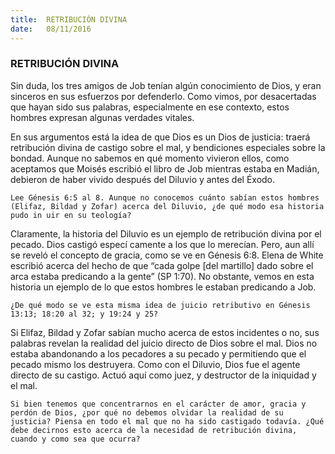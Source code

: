 ```yaml
---
title:  RETRIBUCIÓN DIVINA
date:   08/11/2016
---
```


### RETRIBUCIÓN DIVINA

Sin duda, los tres amigos de Job tenían algún conocimiento de Dios, y eran sinceros en sus esfuerzos por defenderlo. Como vimos, por desacertadas que hayan sido sus palabras, especialmente en ese contexto, estos hombres expresan algunas verdades vitales.

En sus argumentos está la idea de que Dios es un Dios de justicia: traerá retribución divina de castigo sobre el mal, y bendiciones especiales sobre la bondad. Aunque no sabemos en qué momento vivieron ellos, como aceptamos que Moisés escribió el libro de Job mientras estaba en Madián, debieron de haber vivido después del Diluvio y antes del Éxodo.

`Lee Génesis 6:5 al 8. Aunque no conocemos cuánto sabían estos hombres (Elifaz, Bildad y Zofar) acerca del Diluvio, ¿de qué modo esa historia pudo in uir en su teología?`

Claramente, la historia del Diluvio es un ejemplo de retribución divina por el pecado. Dios castigó especí camente a los que lo merecían. Pero, aun allí se reveló el concepto de gracia, como se ve en Génesis 6:8. Elena de White escribió acerca del hecho de que “cada golpe [del martillo] dado sobre el arca estaba predicando a la gente” (SP 1:70). No obstante, vemos en esta historia un ejemplo de lo que estos hombres le estaban predicando a Job.

`¿De qué modo se ve esta misma idea de juicio retributivo en Génesis 13:13; 18:20 al 32; y 19:24 y 25?`

Si Elifaz, Bildad y Zofar sabían mucho acerca de estos incidentes o no, sus palabras revelan la realidad del juicio directo de Dios sobre el mal. Dios no estaba abandonando a los pecadores a su pecado y permitiendo que el pecado mismo los destruyera. Como con el Diluvio, Dios fue el agente directo de su castigo. Actuó aquí como juez, y destructor de la iniquidad y el mal.

`Si bien tenemos que concentrarnos en el carácter de amor, gracia y perdón de Dios, ¿por qué no debemos olvidar la realidad de su justicia? Piensa en todo el mal que no ha sido castigado todavía. ¿Qué debe decirnos esto acerca de la necesidad de retribución divina, cuando y como sea que ocurra?`